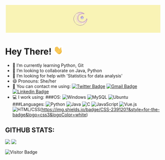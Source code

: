 [![Header](https://raw.githubusercontent.com/IshitaJohri/IshitaJohri/master/Header03.jpg
"Header")](https://github.com/IshitaJohri/IshitaJohri/blob/main/Header03.jpg)

# Hey There! <img src="https://raw.githubusercontent.com/Ishitajohri/IshitaJohri/master/wave.gif" width="30px">

- 🌱 I’m currently learning Python, Git
- 👯 I’m looking to collaborate on Java, Python 
- 🤔 I’m looking for help with 'Statistics for data analysis'
- 😄 Pronouns: She/her
- 🤙 You can contact me using: [![Twitter Badge](https://img.shields.io/badge/-IshitaJohri-blue?style=flat&logo=Twitter&logoColor=white&link=https://twitter.com/IshitaJohri_20/)](https://twitter.com/IshitaJohri_20/) [![Gmail Badge](https://img.shields.io/badge/-ishitajohri.ij@gmail.com-c14438?style=flat&logo=Gmail&logoColor=white&link=mailto:15203012@iubat.edu)](mailto:ishitajohri.ij@gmail.com) [![Linkedin Badge](https://img.shields.io/badge/-ishitajohri-blue?style=flat&logo=Linkedin&logoColor=white&link=https://www.linkedin.com/in/ishitajohri/)](https://www.linkedin.com/in/ishitajohri/)
- 💻 I work using:
###OS:
![Windows](https://img.shields.io/badge/Windows-0078D6?style=for-the-badge&logo=windows&logoColor=white)
![MySQL](https://img.shields.io/badge/-MySQL-black?style=flat&logo=mysql)
![Ubuntu](https://img.shields.io/badge/Ubuntu-E95420?style=for-the-badge&logo=ubuntu&logoColor=white)
###Languages:
![Python](https://img.shields.io/badge/-Python-black?style=flat&logo=Python)
![Java](https://img.shields.io/badge/-java-E34A86?style=flat&logo=java)
![C](https://img.shields.io/badge/-C-00599C?style=flat&logo=c)
![JavaScript](https://img.shields.io/badge/JavaScript-F7DF1E?style=for-the-badge&logo=javascript&logoColor=black)
![Vue.js](https://img.shields.io/badge/Vue.js-35495E?style=for-the-badge&logo=vue.js&logoColor=4FC08D)
![HTML/CSS](https://img.shields.io/badge/HTML-239120?style=for-the-badge&logo=html5&logoColor=white)(https://img.shields.io/badge/CSS-239120?&style=for-the-badge&logo=css3&logoColor=white)

## GITHUB STATS:
![](https://github-readme-stats.vercel.app/api?username=IshitaJohri&&theme=dark&count_private=true&show_icons=true&include_all_commits=true)
![](https://github-readme-stats.vercel.app/api/top-langs/?username=IshitaJohri&theme=dark&show_icons=true)

![Visitor Badge](https://visitor-badge.laobi.icu/badge?page_id=IshitaJohri.IshitaJohri)

<!--
**IshitaJohri/IshitaJohri** is a ✨ _special_ ✨ repository because its `README.md` (this file) appears on your GitHub profile.
- 📫 How to reach me: You can contact me through my email "ishitajohri.ij@gmail.com"
- 🔭 I’m currently working on 
- 💬 Ask me about ...
![](https://img.shields.io/badge/Code-Python-informational?style=flat&logo=python&logoColor=white&color=2bbc8a)
![](https://img.shields.io/badge/Code-Java-informational?style=flat&logo=java&logoColor=white&color=2bbc8a)
![](https://img.shields.io/badge/Code-C-informational?style=flat&logo=C&logoColor=white&color=2bbc8a)
-->
